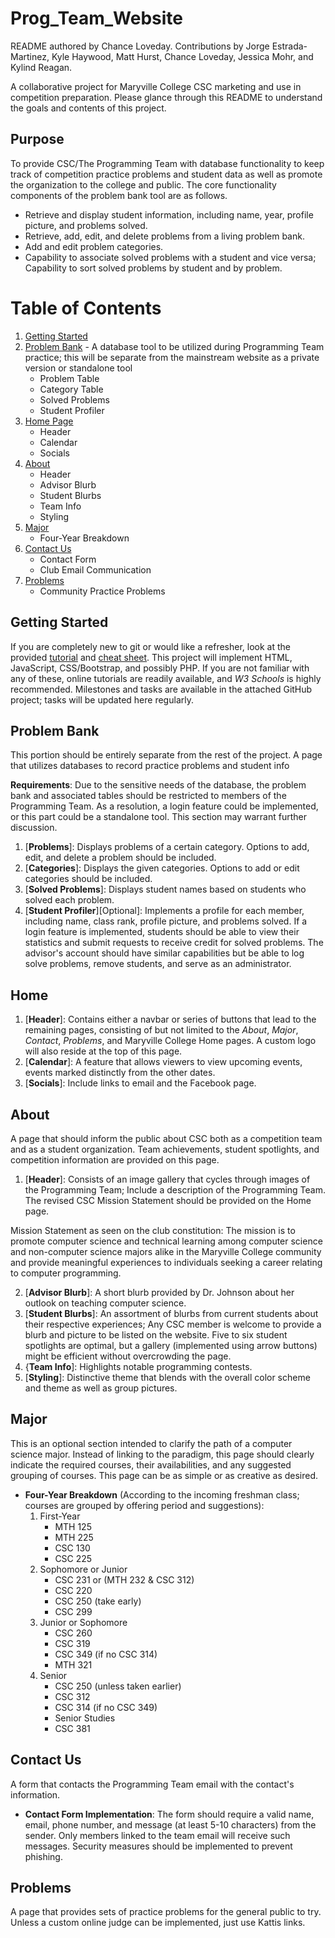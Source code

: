 # Prog_Team_Website
README authored by Chance Loveday. Contributions by Jorge Estrada-Martinez, Kyle Haywood, Matt Hurst, Chance Loveday, Jessica Mohr, and Kylind Reagan.

A collaborative project for Maryville College CSC marketing and use in competition preparation. Please glance through this README to understand the goals and contents of this project.

## Purpose
To provide CSC/The Programming Team with database functionality to keep track of competition practice problems and student data as well as promote the organization to the college and public. The core functionality components of the problem bank tool are as follows.
* Retrieve and display student information, including name, year, profile picture, and problems solved.
* Retrieve, add, edit, and delete problems from a living problem bank.
* Add and edit problem categories.
* Capability to associate solved problems with a student and vice versa; Capability to sort solved problems by student and by problem.

# Table of Contents

1. [Getting Started](#getting-started)
2. [Problem Bank](#problem-bank) - A database tool to be utilized during Programming Team practice; this will be separate from the mainstream website as a private version or standalone tool
    * Problem Table
    * Category Table
    * Solved Problems
    * Student Profiler
3. [Home Page](#home)
    * Header
    * Calendar
    * Socials
5. [About](#about)
    * Header
    * Advisor Blurb
    * Student Blurbs
    * Team Info
    * Styling
6. [Major](#major)
    * Four-Year Breakdown
7. [Contact Us](#contact-us)
    * Contact Form
    * Club Email Communication
8. [Problems](#problems)
   * Community Practice Problems

## Getting Started
If you are completely new to git or would like a refresher, look at the provided [tutorial](https://youtu.be/8JJ101D3knE?feature=shared) and [cheat sheet](education.github.com/git-cheat-sheet-education.pdf). This project will implement HTML, JavaScript, CSS/Bootstrap, and possibly PHP. If you are not familiar with any of these, online tutorials are readily available, and _W3 Schools_ is highly recommended. Milestones and tasks are available in the attached GitHub project; tasks will be updated here regularly.

## Problem Bank
This portion should be entirely separate from the rest of the project. A page that utilizes databases to record practice problems and student info

__Requirements__: Due to the sensitive needs of the database, the problem bank and associated tables should be restricted to members of the Programming Team. As a resolution, a login feature could be implemented, or this part could be a standalone tool. This section may warrant further discussion.

1. [__Problems__]: Displays problems of a certain category. Options to add, edit, and delete a problem should be included.
2. [__Categories__]: Displays the given categories. Options to add or edit categories should be included.
3. [__Solved Problems__]: Displays student names based on students who solved each problem.
4. [__Student Profiler__][Optional]: Implements a profile for each member, including name, class rank, profile picture, and problems solved. If a login feature is implemented, students should be able to view their statistics and submit requests to receive credit for solved problems. The advisor's account should have similar capabilities but be able to log solve problems, remove students, and serve as an administrator.

## Home
1. [__Header__]: Contains either a navbar or series of buttons that lead to the remaining pages, consisting of but not limited to the _About_, _Major_, _Contact_, _Problems_, and Maryville College Home pages. A custom logo will also reside at the top of this page.
2. [__Calendar__]: A feature that allows viewers to view upcoming events, events marked distinctly from the other dates.
3. [__Socials__]: Include links to email and the Facebook page.

## About
A page that should inform the public about CSC both as a competition team and as a student organization. Team achievements, student spotlights, and competition information are provided on this page.
1. [__Header__]: Consists of an image gallery that cycles through images of the Programming Team; Include a description of the Programming Team. The revised CSC Mission Statement should be provided on the Home page.

Mission Statement as seen on the club constitution: The mission is to promote computer science and technical learning among computer science and non-computer science majors alike in the Maryville College community and provide meaningful experiences to individuals seeking a career relating to computer programming.

2. [__Advisor Blurb__]: A short blurb provided by Dr. Johnson about her outlook on teaching computer science.
3. [__Student Blurbs__]: An assortment of blurbs from current students about their respective experiences; Any CSC member is welcome to provide a blurb and picture to be listed on the website. Five to six student spotlights are optimal, but a gallery (implemented using arrow buttons) might be efficient without overcrowding the page.
4. {__Team Info__]: Highlights notable programming contests.
5. [__Styling__]: Distinctive theme that blends with the overall color scheme and theme as well as group pictures.

## Major
This is an optional section intended to clarify the path of a computer science major. Instead of linking to the paradigm, this page should clearly indicate the required courses, their availabilities, and any suggested grouping of courses. This page can be as simple or as creative as desired.
* __Four-Year Breakdown__ (According to the incoming freshman class; courses are grouped by offering period and suggestions):
     1) First-Year
        * MTH 125
        * MTH 225
        * CSC 130
        * CSC 225
     2) Sophomore or Junior
        * CSC 231 or (MTH 232 & CSC 312)
        * CSC 220
        * CSC 250 (take early)
        * CSC 299
     3) Junior or Sophomore
        * CSC 260
        * CSC 319
        * CSC 349 (if no CSC 314)
        * MTH 321
     4) Senior
        * CSC 250 (unless taken earlier)
        * CSC 312
        * CSC 314 (if no CSC 349)
        * Senior Studies
        * CSC 381

## Contact Us
A form that contacts the Programming Team email with the contact's information.
* __Contact Form Implementation__: The form should require a valid name, email, phone number, and message (at least 5-10 characters) from the sender. Only members linked to the team email will receive such messages. Security measures should be implemented to prevent phishing.

## Problems
A page that provides sets of practice problems for the general public to try. Unless a custom online judge can be implemented, just use Kattis links.

